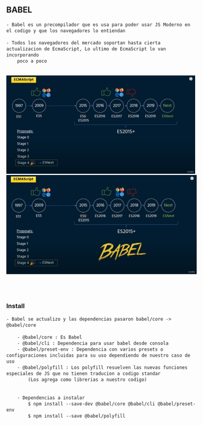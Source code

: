 
## BABEL

    - Babel es un precompilador que es usa para poder usar JS Moderno en el codigo y que los navegadores lo entiendan

    - Todos los navegadores del mercado soportan hasta cierta actualizacion de EcmaScript, Lo ultimo de EcmaScript lo van incorporando 
        poco a poco


<br>

<img src="./img/ecma-script.png" width="500px">
<img src="./img/ecma-script-babel.png" width="600px">

<br><br>

### Install

    - Babel se actualizo y las dependencias pasaron babel/core -> @babel/core
     
        - @babel/core : Es Babel
        - @babel/cli : Dependencia para usar babel desde consola
        - @babel/preset-env : Dependencia con varios presets o configuraciones incluidas para su uso dependiendo de nuestro caso de uso
        - @babel/polyfill : Los polyfill resuelven las nuevas funciones especiales de JS que no tienen traducion a codigo standar 
            (Los agrega como librerias a nuestro codigo) 


        - Dependencias a instalar
            $ npm install --save-dev @babel/core @babel/cli @babel/preset-env
            $ npm install --save @babel/polyfill
